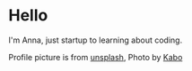 # Hello

I'm Anna, just startup to learning about coding.

Profile picture is from [unsplash](https://unsplash.com/photos/p6yH8VmGqxo), Photo by [Kabo](https://unsplash.com/@kabofoods)
